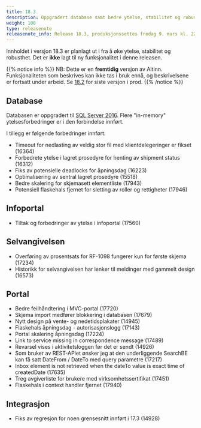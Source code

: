 ```yaml
---
title: 18.3
description: Oppgradert database samt bedre ytelse, stabilitet og robusthet
weight: 100
type: releasenote
releasenote_info: Release 18.3, produksjonssettes fredag 9. mars kl. 22:00 til lørdag 10. mars kl. 11:00.
---
```


Innholdet i versjon 18.3 er planlagt ut i fra å øke ytelse, stabilitet og robusthet.
Det er **ikke** lagt til ny funksjonalitet i denne releasen.

{{% notice info %}}
NB: Dette er en **fremtidig** versjon av Altinn.
Funksjonaliteten som beskrives kan ikke tas i bruk ennå, og beskrivelsene er fortsatt under arbeid.
Se [18.2](../18-2) for siste versjon i prod.
{{% /notice %}}

## Database
Databasen er oppgradert til [SQL Server 2016](https://www.microsoft.com/en-us/sql-server/sql-server-2016).
Flere "in-memory" ytelsesforbedringer er i den forbindelse innført.

I tillegg er følgende forbedringer innført:

- Timeout for nedlasting av veldig stor fil med klientdelegeringer er fikset (16364)
- Forbedrete ytelse i lagret prosedyre for henting av shipment status (16312)
- Fiks av potensielle deadlocks for åpningsdag (16223)
- Optimalisering av sentral lagret prosedyre (15518)
- Bedre skalering for skjemasett elementliste (17943)
- Potensiell flaskehals fjernet for sletting av roller og rettigheter (17946)

## Infoportal
- Tiltak og forbedringer av ytelse i infoportal (17560)

## Selvangivelsen
- Overføring av prosentsats for RF-1098 fungerer kun for første skjema (17234)
- Historikk for selvangivelsen har lenker til meldinger med gammelt design (16573)

## Portal
    
- Bedre feilhåndtering i MVC-portal (17720)
- Skjema import medfører blokkering i databasen (17679)
- Nytt design på vente- og nedetidsplakater (14945)
- Flaskehals åpningsdag - autorisasjonslogg (17143)
- Portal skalering åpningsdag (17224)
- Link to service missing in correspondence message (17489)
- Revarsel vises i aktivitetsloggen før det er sendt (14926)
- Som bruker av REST-APIet ønsker jeg at den underliggende SearchBE kan få satt DateFrom / DateTo med query parametre (17217)
- Inbox element is not retrieved when the dateTo value is exact time of createdDate (17635)
- Treg avgiverliste for brukere med virksomhetssertifikat (17451)
- Flaskehals i context handler fjernet (17940)
      
## Integrasjon
    
- Fiks av regresjon for noen grensesnitt innført i 17.3 (14928)

